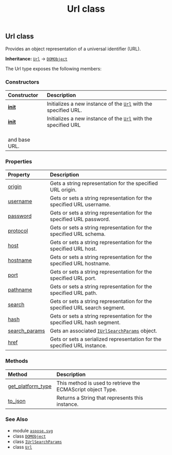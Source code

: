 ﻿---
title: Url class
second_title: Aspose.SVG for Python via .NET API References
description: 
type: docs
weight: 670
url: /python-net/aspose.svg/url/
is_root: false
---

## Url class

Provides an object representation of a universal identifier (URL).



**Inheritance:** [`Url`](/svg/python-net/aspose.svg/url) → 
[`DOMObject`](/svg/python-net/aspose.svg.dom/domobject)



The Url type exposes the following members:

### Constructors
| Constructor | Description |
| :- | :- |
| [__init__](/svg/python-net/aspose.svg/url/__init__/#str) | Initializes a new instance of the [`Url`](/svg/python-net/aspose.svg/url) with the specified URL. |
| [__init__](/svg/python-net/aspose.svg/url/__init__/#str-str) | Initializes a new instance of the [`Url`](/svg/python-net/aspose.svg/url) with the specified URL<br/>and base URL. |


### Properties
| Property | Description |
| :- | :- |
| [origin](/svg/python-net/aspose.svg/url/origin) | Gets a string representation for the specified URL origin. |
| [username](/svg/python-net/aspose.svg/url/username) | Gets or sets a string representation for the specified URL username. |
| [password](/svg/python-net/aspose.svg/url/password) | Gets or sets a string representation for the specified URL password. |
| [protocol](/svg/python-net/aspose.svg/url/protocol) | Gets or sets a string representation for the specified URL schema. |
| [host](/svg/python-net/aspose.svg/url/host) | Gets or sets a string representation for the specified URL host. |
| [hostname](/svg/python-net/aspose.svg/url/hostname) | Gets or sets a string representation for the specified URL hostname. |
| [port](/svg/python-net/aspose.svg/url/port) | Gets or sets a string representation for the specified URL port. |
| [pathname](/svg/python-net/aspose.svg/url/pathname) | Gets or sets a string representation for the specified URL path. |
| [search](/svg/python-net/aspose.svg/url/search) | Gets or sets a string representation for the specified URL search segment. |
| [hash](/svg/python-net/aspose.svg/url/hash) | Gets or sets a string representation for the specified URL hash segment. |
| [search_params](/svg/python-net/aspose.svg/url/search_params) | Gets an associated [`IUrlSearchParams`](/svg/python-net/aspose.svg/iurlsearchparams) object. |
| [href](/svg/python-net/aspose.svg/url/href) | Gets or sets a serialized representation for the specified URL instance. |


### Methods
| Method | Description |
| :- | :- |
| [get_platform_type](/svg/python-net/aspose.svg/url/get_platform_type/#) | This method is used to retrieve the ECMAScript object Type. |
| [to_json](/svg/python-net/aspose.svg/url/to_json/#) | Returns a String that represents this instance. |



### See Also
* module [`aspose.svg`](..)
* class [`DOMObject`](/svg/python-net/aspose.svg.dom/domobject)
* class [`IUrlSearchParams`](/svg/python-net/aspose.svg/iurlsearchparams)
* class [`Url`](/svg/python-net/aspose.svg/url)
